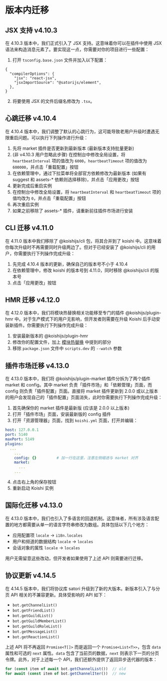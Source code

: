 # 版本内迁移

## JSX 支持 <badge>v4.10.3</badge>

在 4.10.3 版本中，我们正式引入了 JSX 支持。这意味着你可以在插件中使用 JSX 语法来构造消息元素了。要实现这一点，你需要对你的项目进行一些配置：

1. 打开 `tsconfig.base.json` 文件并加入以下配置：

```json{3-4}
{
  "compilerOptions": {
    "jsx": "react-jsx",
    "jsxImportSource": "@satorijs/element",
  },
}
```

2. 将要使用 JSX 的文件后缀名修改为 `.tsx`。

## 心跳迁移 <badge>v4.10.4</badge>

在 4.10.4 版本中，我们调整了默认的心跳行为，这可能导致老用户升级时遭遇无限重启问题。可以执行下列操作进行升级：

1. 先将 market 插件是否更新到最新版本 (最新版本支持批量更新)
2. (非 v4.10.3 用户忽略此步骤) 在控制台中修改全局设置，将 `heartbeatInterval` 项的值改为 `6000`，`heartbeatTimeout` 项的值改为 `600000`，并点击「重载配置」按钮
3. 在依赖管理中，通过下拉菜单将全部官方依赖修改为最新版本 (如果有 suggest 和 assets-* 依赖则选择移除)，并点击「应用更改」按钮
4. 更新完成后重启实例
5. 在控制台中修改全局设置，将 `heartbeatInterval` 和 `heartbeatTimeout` 项的值均改为 `0`，并点击「重载配置」按钮
6. 再次重启实例
7. 如果之前移除了 assets-* 插件，请重新前往插件市场进行安装

## CLI 迁移 <badge>v4.11.0</badge>

在 4.11.0 版本中我们移除了 @koishijs/cli 包，将其合并到了 koishi 中。这意味着你每次升级时不再需要同时升级两边了。但对于已经安装了 @koishijs/cli 的用户，你需要执行下列操作完成升级：

1. 先完成 4.10.4 版本的更新，确保自己的版本号不小于 4.10.4
2. 在依赖管理中，修改 koishi 的版本号到 4.11.0，同时移除 @koishijs/cli 的版本号
3. 点击「应用更改」按钮

## HMR 迁移 <badge>v4.12.0</badge>

在 4.12.0 版本中，我们将模块热替换相关功能移至专门的插件 @koishijs/plugin-hmr 中。对于生产模式下的用户无影响，但开发者则需要在升级 Koishi 后手动安装新插件。你需要执行下列操作完成升级：

1. 安装最新版本的 @koishijs/plugin-hmr
2. 修改你的配置文件，加上 [模块热替换](../guide/develop/script.md#模块热替换) 中提到的部分
3. 移除 `package.json` 文件中 `scripts.dev` 的 `--watch` 参数

## 插件市场迁移 <badge>v4.13.0</badge>

在 4.13.0 版本中，我们将 @koishijs/plugin-market 插件分拆为了两个插件 market 和 config。其中 market 负责「插件市场」和「依赖管理」页面，而 config 则负责「插件配置」页面。直接将 market 插件更新到 2.0.0 或以上版本的用户会发现自己的「插件配置」页面消失，此时你需要执行下列操作完成升级：

1. 首先确保你的 market 插件是最新版 (应该是 2.0.0 以上版本)
2. 打开「插件市场」页面，安装最新版的 config 插件
3. 打开「资源管理器」页面，找到 `koishi.yml` 页面，打开并编辑：

```yaml
host: 127.0.0.1
port: 5140
maxPort: 5149
plugins:
  ...
    ...
    config: {}         # 加一行在这里，注意左侧缩进与 market 对齐
    market:
      ...
    ...
```

4. 点击右上角的保存按钮
5. 重新启动 Koishi 实例

## 国际化迁移 <badge>v4.13.0</badge>

在 4.13.0 版本中，我们也引入了多语言的回退机制。这意味者，所有涉及语言配置的地方都需要从单一的语言字符串修改为数组。具体包括以下几个地方：

- 应用配置项 `locale` → `i18n.locales`
- 用户和频道的数据结构 `locale` → `locales`
- 会话对象的属性 `locale` → `locales`

用户无需留意这些改动，但开发者如果使用了上述 API 则需要进行迁移。

## 协议更新 <badge>v4.14.5</badge>

在 4.14.5 版本中，我们将协议库 satori 升级到了新的大版本。新版本引入了与分页 API 相关的不兼容更新。具体受影响的 API 如下：

- `bot.getChannelList()`
- `bot.getFriendList()`
- `bot.getGuildList()`
- `bot.getGuildMemberList()`
- `bot.getGuildRoleList()`
- `bot.getMessageList()`
- `bot.getReactionList()`

上述 API 将不再返回 `Promise<T[]>` 而是返回一个 `Promise<List<T>>`，包含 `data` 属性和可选的 `next` 属性。`data` 包含了当前页的数据，`next` 则表示下一页的分页令牌。此外，对于上述每一个 API，我们还额外提供了返回异步迭代器的版本：

```ts
for (const item of await bot.getChannelList())  // old
for await (const item of bot.getChannelIter())  // new
```
